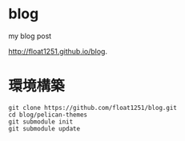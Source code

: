 blog
====

my blog post

http://float1251.github.io/blog.

環境構築
==========

```
git clone https://github.com/float1251/blog.git
cd blog/pelican-themes
git submodule init
git submodule update
```
